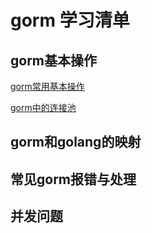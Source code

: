 # gorm 学习清单


## gorm基本操作

[gorm常用基本操作](./gorm基本常用操作)

[gorm中的连接池](./gorm中的数据库连接池)


## gorm和golang的映射


## 常见gorm报错与处理


## 并发问题